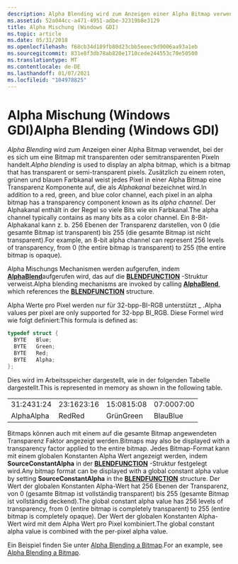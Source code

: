 ```yaml
---
description: Alpha Blending wird zum Anzeigen einer Alpha Bitmap verwendet, bei der es sich um eine Bitmap mit transparenten oder semitransparenten Pixeln handelt.
ms.assetid: 52a044cc-a471-4951-adbe-32319b8e3129
title: Alpha Mischung (Windows GDI)
ms.topic: article
ms.date: 05/31/2018
ms.openlocfilehash: f68cb34d189fb80d23cbb5eeec9d9006aa93a1eb
ms.sourcegitcommit: 831e8f3db78ab820e1710cede244553c70e50500
ms.translationtype: MT
ms.contentlocale: de-DE
ms.lasthandoff: 01/07/2021
ms.locfileid: "104978825"
---
```

# <a name="alpha-blending-windows-gdi"></a><span data-ttu-id="be080-103">Alpha Mischung (Windows GDI)</span><span class="sxs-lookup"><span data-stu-id="be080-103">Alpha Blending (Windows GDI)</span></span>

<span data-ttu-id="be080-104">*Alpha Blending* wird zum Anzeigen einer Alpha Bitmap verwendet, bei der es sich um eine Bitmap mit transparenten oder semitransparenten Pixeln handelt.</span><span class="sxs-lookup"><span data-stu-id="be080-104">*Alpha blending* is used to display an alpha bitmap, which is a bitmap that has transparent or semi-transparent pixels.</span></span> <span data-ttu-id="be080-105">Zusätzlich zu einem roten, grünen und blauen Farbkanal weist jedes Pixel in einer Alpha Bitmap eine Transparenz Komponente auf, die als *Alphakanal* bezeichnet wird.</span><span class="sxs-lookup"><span data-stu-id="be080-105">In addition to a red, green, and blue color channel, each pixel in an alpha bitmap has a transparency component known as its *alpha channel*.</span></span> <span data-ttu-id="be080-106">Der Alphakanal enthält in der Regel so viele Bits wie ein Farbkanal.</span><span class="sxs-lookup"><span data-stu-id="be080-106">The alpha channel typically contains as many bits as a color channel.</span></span> <span data-ttu-id="be080-107">Ein 8-Bit-Alphakanal kann z. b. 256 Ebenen der Transparenz darstellen, von 0 (die gesamte Bitmap ist transparent) bis 255 (die gesamte Bitmap ist nicht transparent).</span><span class="sxs-lookup"><span data-stu-id="be080-107">For example, an 8-bit alpha channel can represent 256 levels of transparency, from 0 (the entire bitmap is transparent) to 255 (the entire bitmap is opaque).</span></span>

<span data-ttu-id="be080-108">Alpha Mischungs Mechanismen werden aufgerufen, indem [**AlphaBlend**](/windows/desktop/api/WinGdi/nf-wingdi-alphablend)aufgerufen wird, das auf die [**BLENDFUNCTION**](/windows/desktop/api/Wingdi/ns-wingdi-blendfunction) -Struktur verweist.</span><span class="sxs-lookup"><span data-stu-id="be080-108">Alpha blending mechanisms are invoked by calling [**AlphaBlend**](/windows/desktop/api/WinGdi/nf-wingdi-alphablend), which references the [**BLENDFUNCTION**](/windows/desktop/api/Wingdi/ns-wingdi-blendfunction) structure.</span></span>

<span data-ttu-id="be080-109">Alpha Werte pro Pixel werden nur für 32-bpp-BI-RGB unterstützt \_ .</span><span class="sxs-lookup"><span data-stu-id="be080-109">Alpha values per pixel are only supported for 32-bpp BI\_RGB.</span></span> <span data-ttu-id="be080-110">Diese Formel wird wie folgt definiert:</span><span class="sxs-lookup"><span data-stu-id="be080-110">This formula is defined as:</span></span>


```C++
typedef struct {
  BYTE   Blue;
  BYTE   Green;
  BYTE   Red;
  BYTE   Alpha;
};
```



<span data-ttu-id="be080-111">Dies wird im Arbeitsspeicher dargestellt, wie in der folgenden Tabelle dargestellt.</span><span class="sxs-lookup"><span data-stu-id="be080-111">This is represented in memory as shown in the following table.</span></span>



|       |       |       |       |
|-------|-------|-------|-------|
| <span data-ttu-id="be080-112">31:24</span><span class="sxs-lookup"><span data-stu-id="be080-112">31:24</span></span> | <span data-ttu-id="be080-113">23:16</span><span class="sxs-lookup"><span data-stu-id="be080-113">23:16</span></span> | <span data-ttu-id="be080-114">15:08</span><span class="sxs-lookup"><span data-stu-id="be080-114">15:08</span></span> | <span data-ttu-id="be080-115">07:00</span><span class="sxs-lookup"><span data-stu-id="be080-115">07:00</span></span> |
| <span data-ttu-id="be080-116">Alpha</span><span class="sxs-lookup"><span data-stu-id="be080-116">Alpha</span></span> | <span data-ttu-id="be080-117">Red</span><span class="sxs-lookup"><span data-stu-id="be080-117">Red</span></span>   | <span data-ttu-id="be080-118">Grün</span><span class="sxs-lookup"><span data-stu-id="be080-118">Green</span></span> | <span data-ttu-id="be080-119">Blau</span><span class="sxs-lookup"><span data-stu-id="be080-119">Blue</span></span>  |



 

<span data-ttu-id="be080-120">Bitmaps können auch mit einem auf die gesamte Bitmap angewendeten Transparenz Faktor angezeigt werden.</span><span class="sxs-lookup"><span data-stu-id="be080-120">Bitmaps may also be displayed with a transparency factor applied to the entire bitmap.</span></span> <span data-ttu-id="be080-121">Jedes Bitmap-Format kann mit einem globalen Konstanten Alpha Wert angezeigt werden, indem **SourceConstantAlpha** in der [**BLENDFUNCTION**](/windows/desktop/api/Wingdi/ns-wingdi-blendfunction) -Struktur festgelegt wird.</span><span class="sxs-lookup"><span data-stu-id="be080-121">Any bitmap format can be displayed with a global constant alpha value by setting **SourceConstantAlpha** in the [**BLENDFUNCTION**](/windows/desktop/api/Wingdi/ns-wingdi-blendfunction) structure.</span></span> <span data-ttu-id="be080-122">Der Wert der globalen Konstanten Alpha-Wert hat 256 Ebenen der Transparenz, von 0 (gesamte Bitmap ist vollständig transparent) bis 255 (gesamte Bitmap ist vollständig deckend).</span><span class="sxs-lookup"><span data-stu-id="be080-122">The global constant alpha value has 256 levels of transparency, from 0 (entire bitmap is completely transparent) to 255 (entire bitmap is completely opaque).</span></span> <span data-ttu-id="be080-123">Der Wert der globalen Konstanten Alpha-Wert wird mit dem Alpha Wert pro Pixel kombiniert.</span><span class="sxs-lookup"><span data-stu-id="be080-123">The global constant alpha value is combined with the per-pixel alpha value.</span></span>

<span data-ttu-id="be080-124">Ein Beispiel finden Sie unter [Alpha Blending a Bitmap](alpha-blending-a-bitmap.md).</span><span class="sxs-lookup"><span data-stu-id="be080-124">For an example, see [Alpha Blending a Bitmap](alpha-blending-a-bitmap.md).</span></span>

 

 



